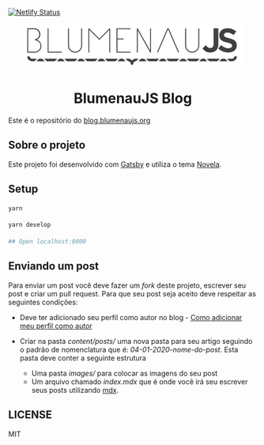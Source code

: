 [![Netlify Status](https://api.netlify.com/api/v1/badges/0b060e86-21f9-4a54-9df4-d034fe8d116c/deploy-status)](https://app.netlify.com/sites/blog-blumenaujs/deploys)

<p align="center">
  <a href="http://fw7.com.br/">
    <img src="https://github.com/blumenaujs/site/blob/master/assets/logo.png" />
  </a>
</p>

<h1 align="center">
  BlumenauJS Blog
</h1>

Este é o repositório do [blog.blumenaujs.org](https://blog.blumenaujs.org)

## Sobre o projeto

Este projeto foi desenvolvido com [Gatsby](https://www.gatsbyjs.org/) e utiliza o tema [Novela](https://github.com/narative/gatsby-theme-novela). 

## Setup

```sh
yarn

yarn develop

## Open localhost:8000
```

## Enviando um post

Para enviar um post você deve fazer um _fork_ deste projeto, escrever seu post e criar um pull request.
Para que seu post seja aceito deve respeitar as seguintes condições:

- Deve ter adicionado seu perfil como autor no blog - [Como adicionar meu perfil como autor](https://github.com/blumenaujs/blog#adicionando-um-autor)

- Criar na pasta _content/posts/_ uma nova pasta para seu artigo seguindo o padrão de nomenclatura que é: _04-01-2020-nome-do-post_. Esta pasta deve conter a seguinte estrutura
  - Uma pasta _images/_ para colocar as imagens do seu post
  - Um arquivo chamado _index.mdx_ que é onde você irá seu escrever seus posts utilizando [mdx](https://github.com/mdx-js/mdx).

## LICENSE

MIT
